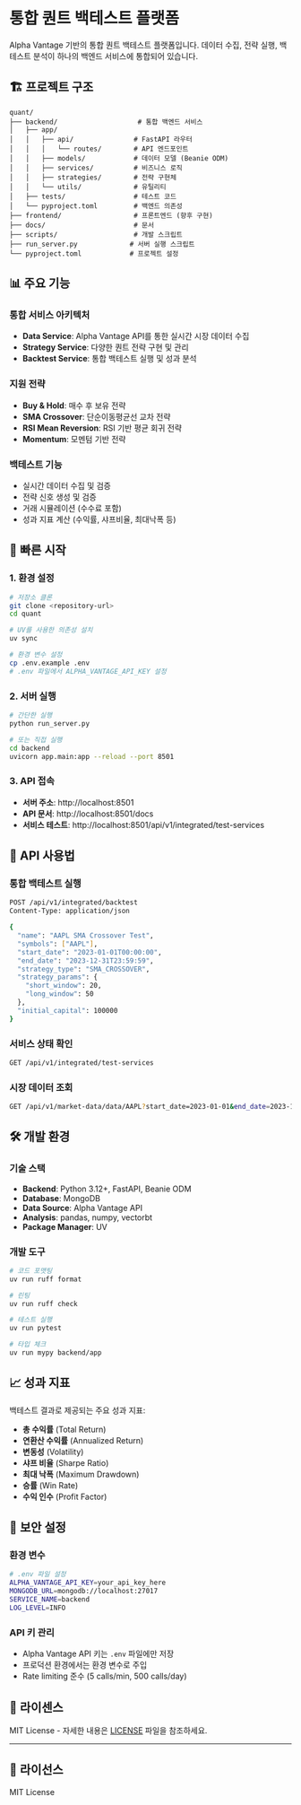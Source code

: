 # 통합 퀀트 백테스트 플랫폼

Alpha Vantage 기반의 통합 퀀트 백테스트 플랫폼입니다. 데이터 수집, 전략 실행, 백테스트 분석이 하나의 백엔드 서비스에 통합되어 있습니다.

## 🏗️ **프로젝트 구조**

```
quant/
├── backend/                    # 통합 백엔드 서비스
│   ├── app/
│   │   ├── api/               # FastAPI 라우터
│   │   │   └── routes/        # API 엔드포인트
│   │   ├── models/            # 데이터 모델 (Beanie ODM)
│   │   ├── services/          # 비즈니스 로직
│   │   ├── strategies/        # 전략 구현체
│   │   └── utils/             # 유틸리티
│   ├── tests/                 # 테스트 코드
│   └── pyproject.toml         # 백엔드 의존성
├── frontend/                  # 프론트엔드 (향후 구현)
├── docs/                      # 문서
├── scripts/                   # 개발 스크립트
├── run_server.py             # 서버 실행 스크립트
└── pyproject.toml            # 프로젝트 설정
```

## 📊 **주요 기능**

### **통합 서비스 아키텍처**
- **Data Service**: Alpha Vantage API를 통한 실시간 시장 데이터 수집
- **Strategy Service**: 다양한 퀀트 전략 구현 및 관리
- **Backtest Service**: 통합 백테스트 실행 및 성과 분석

### **지원 전략**
- **Buy & Hold**: 매수 후 보유 전략
- **SMA Crossover**: 단순이동평균선 교차 전략
- **RSI Mean Reversion**: RSI 기반 평균 회귀 전략
- **Momentum**: 모멘텀 기반 전략

### **백테스트 기능**
- 실시간 데이터 수집 및 검증
- 전략 신호 생성 및 검증
- 거래 시뮬레이션 (수수료 포함)
- 성과 지표 계산 (수익률, 샤프비율, 최대낙폭 등)

## 🚀 **빠른 시작**

### 1. 환경 설정
```bash
# 저장소 클론
git clone <repository-url>
cd quant

# UV를 사용한 의존성 설치
uv sync

# 환경 변수 설정
cp .env.example .env
# .env 파일에서 ALPHA_VANTAGE_API_KEY 설정
```

### 2. 서버 실행
```bash
# 간단한 실행
python run_server.py

# 또는 직접 실행
cd backend
uvicorn app.main:app --reload --port 8501
```

### 3. API 접속
- **서버 주소**: http://localhost:8501
- **API 문서**: http://localhost:8501/docs
- **서비스 테스트**: http://localhost:8501/api/v1/integrated/test-services

## 🔧 **API 사용법**

### **통합 백테스트 실행**
```bash
POST /api/v1/integrated/backtest
Content-Type: application/json

{
  "name": "AAPL SMA Crossover Test",
  "symbols": ["AAPL"],
  "start_date": "2023-01-01T00:00:00",
  "end_date": "2023-12-31T23:59:59",
  "strategy_type": "SMA_CROSSOVER",
  "strategy_params": {
    "short_window": 20,
    "long_window": 50
  },
  "initial_capital": 100000
}
```

### **서비스 상태 확인**
```bash
GET /api/v1/integrated/test-services
```

### **시장 데이터 조회**
```bash
GET /api/v1/market-data/data/AAPL?start_date=2023-01-01&end_date=2023-12-31
```

## 🛠️ **개발 환경**

### **기술 스택**
- **Backend**: Python 3.12+, FastAPI, Beanie ODM
- **Database**: MongoDB
- **Data Source**: Alpha Vantage API
- **Analysis**: pandas, numpy, vectorbt
- **Package Manager**: UV

### **개발 도구**
```bash
# 코드 포맷팅
uv run ruff format

# 린팅
uv run ruff check

# 테스트 실행
uv run pytest

# 타입 체크
uv run mypy backend/app
```

## 📈 **성과 지표**

백테스트 결과로 제공되는 주요 성과 지표:
- **총 수익률** (Total Return)
- **연환산 수익률** (Annualized Return)
- **변동성** (Volatility)
- **샤프 비율** (Sharpe Ratio)
- **최대 낙폭** (Maximum Drawdown)
- **승률** (Win Rate)
- **수익 인수** (Profit Factor)

## 🔐 **보안 설정**

### **환경 변수**
```bash
# .env 파일 설정
ALPHA_VANTAGE_API_KEY=your_api_key_here
MONGODB_URL=mongodb://localhost:27017
SERVICE_NAME=backend
LOG_LEVEL=INFO
```

### **API 키 관리**
- Alpha Vantage API 키는 `.env` 파일에만 저장
- 프로덕션 환경에서는 환경 변수로 주입
- Rate limiting 준수 (5 calls/min, 500 calls/day)

## 📝 **라이센스**

MIT License - 자세한 내용은 [LICENSE](LICENSE) 파일을 참조하세요.


---

## 📝 라이선스

MIT License
